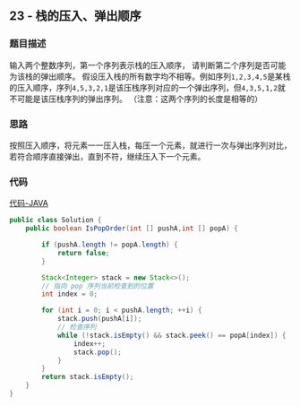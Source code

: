 ## 23 - 栈的压入、弹出顺序

### 题目描述

输入两个整数序列，第一个序列表示栈的压入顺序，
请判断第二个序列是否可能为该栈的弹出顺序。
假设压入栈的所有数字均不相等。例如序列`1,2,3,4,5`是某栈的压入顺序，序列`4,5,3,2,1`是该压栈序列对应的一个弹出序列，但`4,3,5,1,2`就不可能是该压栈序列的弹出序列。
（注意：这两个序列的长度是相等的）

### 思路

按照压入顺序，将元素一一压入栈，每压一个元素，就进行一次与弹出序列对比，若符合顺序直接弹出，直到不符，继续压入下一个元素。

### 代码
[代码-JAVA](Solution.java)

```java
public class Solution {
    public boolean IsPopOrder(int [] pushA,int [] popA) {

        if (pushA.length != popA.length) {
            return false;
        }

        Stack<Integer> stack = new Stack<>();
        // 指向 pop 序列当前检查到的位置
        int index = 0;

        for (int i = 0; i < pushA.length; ++i) {
            stack.push(pushA[i]);
            // 检查序列
            while (!stack.isEmpty() && stack.peek() == popA[index]) {
                index++;
                stack.pop();
            }
        }
        return stack.isEmpty();
    }
}
```